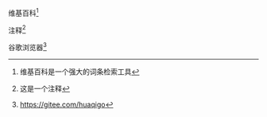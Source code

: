 
维基百科[^1]

注释[^2]

谷歌浏览器[^url]

[^1]: 维基百科是一个强大的词条检索工具
[^2]: 这是一个注释
[^url]: https://gitee.com/huaqigo
